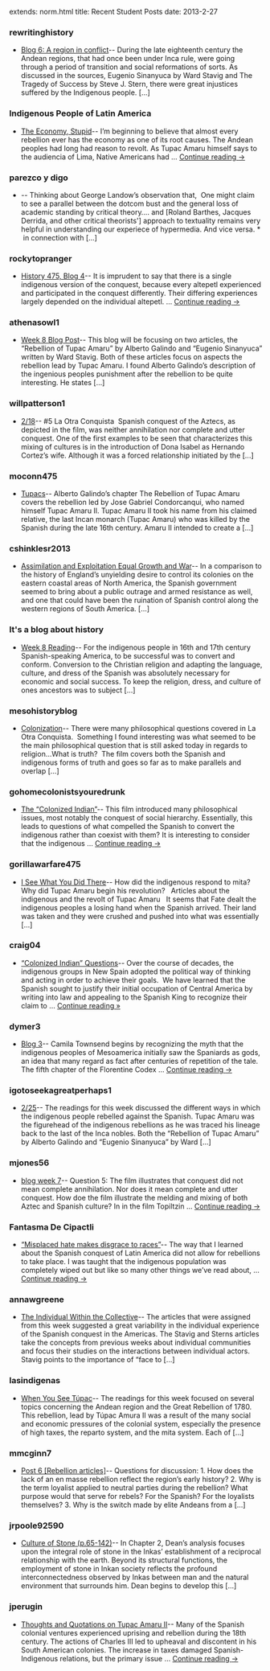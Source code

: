 extends: norm.html
title: Recent Student Posts
date: 2013-2-27


### rewritinghistory
*  [Blog 6: A region in conflict](http://onceuponatimetherewereindigenouspeople.wordpress.com/2013/02/25/blog-6-a-region-in-conflict/)-- During the late eighteenth century the Andean regions, that had once been under Inca rule, were going through a period of transition and social reformations of sorts. As discussed in the sources, Eugenio Sinanyuca by Ward Stavig and The Tragedy of Success by Steve J. Stern, there were great injustices suffered by the Indigenous people. [...]<img alt="" border="0" height="1" src="http://stats.wordpress.com/b.gif?host=onceuponatimetherewereindigenouspeople.wordpress.com&#038;blog=46171444&#038;post=12&#038;subd=onceuponatimetherewereindigenouspeople&#038;ref=&#038;feed=1" width="1" />

### Indigenous People of Latin America
*  [The Economy, Stupid](http://rachelvol13.wordpress.com/2013/02/25/the-economy-stupid/)-- I&#8217;m beginning to believe that almost every rebellion ever has the economy as one of its root causes. The Andean peoples had long had reason to revolt. As Tupac Amaru himself says to the audiencia of Lima, Native Americans had &#8230; <a href="http://rachelvol13.wordpress.com/2013/02/25/the-economy-stupid/">Continue reading <span class="meta-nav">&#8594;</span></a><img alt="" border="0" height="1" src="http://stats.wordpress.com/b.gif?host=rachelvol13.wordpress.com&#038;blog=45489163&#038;post=73&#038;subd=rachelvol13&#038;ref=&#038;feed=1" width="1" />

### parezco y digo
*  [](http://parezcoydigo.wordpress.com/2013/02/23/904/)-- Thinking about George Landow&#8217;s observation that,  One might claim to see a parallel between the dotcom bust and the general loss of academic standing by critical theory&#8230;. and [Roland Barthes, Jacques Derrida, and other critical theorists'] approach to textuality remains very helpful in understanding our experiece of hypermedia. And vice versa. *  in connection with [...]<img alt="" border="0" height="1" src="http://stats.wordpress.com/b.gif?host=parezcoydigo.wordpress.com&#038;blog=3594723&#038;post=904&#038;subd=parezcoydigo&#038;ref=&#038;feed=1" width="1" />

### rockytopranger
*  [History 475, Blog 4](http://rockytopranger.wordpress.com/2013/02/11/history-475-blog-4/)-- It is imprudent to say that there is a single indigenous version of the conquest, because every altepetl experienced and participated in the conquest differently. Their differing experiences largely depended on the individual altepetl. &#8230; <a href="http://rockytopranger.wordpress.com/2013/02/11/history-475-blog-4/">Continue reading <span class="meta-nav">&#8594;</span></a><img alt="" border="0" height="1" src="http://stats.wordpress.com/b.gif?host=rockytopranger.wordpress.com&#038;blog=45525334&#038;post=127&#038;subd=rockytopranger&#038;ref=&#038;feed=1" width="1" />

### athenasowl1
*  [Week 8 Blog Post](http://athenasowl1.wordpress.com/2013/02/25/week-8-blog-post/)-- This blog will be focusing on two articles, the “Rebellion of Tupac Amaru” by Alberto Galindo and “Eugenio Sinanyuca” written by Ward Stavig. Both of these articles focus on aspects the rebellion lead by Tupac Amaru. I found Alberto Galindo’s description of the ingenious peoples punishment after the rebellion to be quite interesting. He states [...]<img alt="" border="0" height="1" src="http://stats.wordpress.com/b.gif?host=athenasowl1.wordpress.com&#038;blog=45489166&#038;post=122&#038;subd=athenasowl1&#038;ref=&#038;feed=1" width="1" />

### willpatterson1
*  [2/18](http://willpatterson1.wordpress.com/2013/02/18/218/)-- #5 La Otra Conquista  Spanish conquest of the Aztecs, as depicted in the film, was neither annihilation nor complete and utter conquest. One of the first examples to be seen that characterizes this mixing of cultures is in the introduction of Dona Isabel as Hernando Cortez&#8217;s wife. Although it was a forced relationship initiated by the [...]<img alt="" border="0" height="1" src="http://stats.wordpress.com/b.gif?host=willpatterson1.wordpress.com&#038;blog=39831023&#038;post=212&#038;subd=willpatterson1&#038;ref=&#038;feed=1" width="1" />

### moconn475
*  [Tupacs](http://moconn475.wordpress.com/2013/02/25/tupacs/)-- Alberto Galindo&#8217;s chapter The Rebellion of Tupac Amaru covers the rebellion led by Jose Gabriel Condorcanqui, who named himself Tupac Amaru II. Tupac Amaru II took his name from his claimed relative, the last Incan monarch (Tupac Amaru) who was killed by the Spanish during the late 16th century. Amaru II intended to create a [...]<img alt="" border="0" height="1" src="http://stats.wordpress.com/b.gif?host=moconn475.wordpress.com&#038;blog=45543569&#038;post=421&#038;subd=moconn475&#038;ref=&#038;feed=1" width="1" />

### cshinklesr2013
*  [Assimilation and Exploitation Equal Growth and War](http://cshinklesr2013.wordpress.com/2013/02/24/assimilation-and-exploitation-equal-growth-and-war/)-- In a comparison to the history of England&#8217;s unyielding desire to control its colonies on the eastern coastal areas of North America, the Spanish government seemed to bring about a public outrage and armed resistance as well, and one that could have been the ruination of Spanish control along the western regions of South America. [...]<img alt="" border="0" height="1" src="http://stats.wordpress.com/b.gif?host=cshinklesr2013.wordpress.com&#038;blog=45548793&#038;post=305&#038;subd=cshinklesr2013&#038;ref=&#038;feed=1" width="1" />

### It's a blog about history
*  [Week 8 Reading](http://nsprouse.wordpress.com/2013/02/25/week-8-reading/)-- For the indigenous people in 16th and 17th century Spanish-speaking America, to be successful was to convert and conform. Conversion to the Christian religion and adapting the language, culture, and dress of the Spanish was absolutely necessary for economic and social success. To keep the religion, dress, and culture of ones ancestors was to subject [...]<img alt="" border="0" height="1" src="http://stats.wordpress.com/b.gif?host=nsprouse.wordpress.com&#038;blog=45633871&#038;post=37&#038;subd=nsprouse&#038;ref=&#038;feed=1" width="1" />

### mesohistoryblog
*  [Colonization](http://mesohistoryblog.wordpress.com/2013/02/18/colonization/)-- There were many philosophical questions covered in La Otra Conquista.  Something I found interesting was what seemed to be the main philosophical question that is still asked today in regards to religion&#8230;What is truth?  The film covers both the Spanish and indigenous forms of truth and goes so far as to make parallels and overlap [...]<img alt="" border="0" height="1" src="http://stats.wordpress.com/b.gif?host=mesohistoryblog.wordpress.com&#038;blog=45662303&#038;post=488&#038;subd=mesohistoryblog&#038;ref=&#038;feed=1" width="1" />

### gohomecolonistsyouredrunk
*  [The “Colonized Indian”](http://gohomecolonistsyouredrunk.wordpress.com/2013/02/18/the-colonized-indian/)-- This film introduced many philosophical issues, most notably the conquest of social hierarchy. Essentially, this leads to questions of what compelled the Spanish to convert the indigenous rather than coexist with them? It is interesting to consider that the indigenous &#8230; <a href="http://gohomecolonistsyouredrunk.wordpress.com/2013/02/18/the-colonized-indian/">Continue reading <span class="meta-nav">&#8594;</span></a><img alt="" border="0" height="1" src="http://stats.wordpress.com/b.gif?host=gohomecolonistsyouredrunk.wordpress.com&#038;blog=45664255&#038;post=151&#038;subd=gohomecolonistsyouredrunk&#038;ref=&#038;feed=1" width="1" />

### gorillawarfare475
*  [I See What You Did There](http://gorillawarfare475.wordpress.com/2013/02/25/i-see-what-you-did-there/)-- How did the indigenous respond to mita? Why did Tupac Amaru begin his revolution? &#160; Articles about the indigenous and the revolt of Tupac Amaru &#160; It seems that Fate dealt the indigenous peoples a losing hand when the Spanish arrived. Their land was taken and they were crushed and pushed into what was essentially [...]<img alt="" border="0" height="1" src="http://stats.wordpress.com/b.gif?host=gorillawarfare475.wordpress.com&#038;blog=45683850&#038;post=33&#038;subd=gorillawarfare475&#038;ref=&#038;feed=1" width="1" />

### craig04
*  [“Colonized Indian” Questions](http://ecraig3.wordpress.com/2013/02/18/colonized-indian-questions/)-- Over the course of decades, the indigenous groups in New Spain adopted the political way of thinking and acting in order to achieve their goals.  We have learned that the Spanish sought to justify their initial occupation of Central America by writing into law and appealing to the Spanish King to recognize their claim to &#8230; <a class="more-link" href="http://ecraig3.wordpress.com/2013/02/18/colonized-indian-questions/">Continue reading <span class="meta-nav">&#187;</span></a><img alt="" border="0" height="1" src="http://stats.wordpress.com/b.gif?host=ecraig3.wordpress.com&#038;blog=45685354&#038;post=36&#038;subd=ecraig3&#038;ref=&#038;feed=1" width="1" />

### dymer3
*  [Blog 3](http://dymer3.wordpress.com/2013/02/04/blog-3/)-- Camila Townsend begins by recognizing the myth that the indigenous peoples of Mesoamerica initially saw the Spaniards as gods, an idea that many regard as fact after centuries of repetition of the tale.  The fifth chapter of the Florentine Codex &#8230; <a href="http://dymer3.wordpress.com/2013/02/04/blog-3/">Continue reading <span class="meta-nav">&#8594;</span></a><img alt="" border="0" height="1" src="http://stats.wordpress.com/b.gif?host=dymer3.wordpress.com&#038;blog=45686064&#038;post=16&#038;subd=dymer3&#038;ref=&#038;feed=1" width="1" />

### igotoseekagreatperhaps1
*  [2/25](http://igotoseekagreatperhaps1.wordpress.com/2013/02/25/224/)-- The readings for this week discussed the different ways in which the indigenous people rebelled against the Spanish. Tupac Amaru was the figurehead of the indigenous rebellions as he was traced his lineage back to the last of the Inca nobles. Both the &#8220;Rebellion of Tupac Amaru” by Alberto Galindo and “Eugenio Sinanyuca” by Ward [...]<img alt="" border="0" height="1" src="http://stats.wordpress.com/b.gif?host=igotoseekagreatperhaps1.wordpress.com&#038;blog=45686604&#038;post=18&#038;subd=igotoseekagreatperhaps1&#038;ref=&#038;feed=1" width="1" />

### mjones56
*  [blog week 7](http://mjones56.wordpress.com/2013/02/18/blog-week-7/)-- Question 5: The film illustrates that conquest did not mean complete annihilation. Nor does it mean complete and utter conquest. How doe the film illustrate the melding and mixing of both Aztec and Spanish culture? In in the film Topiltzin &#8230; <a href="http://mjones56.wordpress.com/2013/02/18/blog-week-7/">Continue reading <span class="meta-nav">&#8594;</span></a><img alt="" border="0" height="1" src="http://stats.wordpress.com/b.gif?host=mjones56.wordpress.com&#038;blog=45694045&#038;post=3&#038;subd=mjones56&#038;ref=&#038;feed=1" width="1" />

### Fantasma De Cipactli
*  [“Misplaced hate makes disgrace to races”](http://fantasmadecipactli.wordpress.com/2013/02/24/misplaced-hate-makes-disgrace-to-races/)-- The way that I learned about the Spanish conquest of Latin America did not allow for rebellions to take place. I was taught that the indigenous population was completely wiped out but like so many other things we’ve read about, &#8230; <a href="http://fantasmadecipactli.wordpress.com/2013/02/24/misplaced-hate-makes-disgrace-to-races/">Continue reading <span class="meta-nav">&#8594;</span></a><img alt="" border="0" height="1" src="http://stats.wordpress.com/b.gif?host=fantasmadecipactli.wordpress.com&#038;blog=45698939&#038;post=21&#038;subd=fantasmadecipactli&#038;ref=&#038;feed=1" width="1" />

### annawgreene
*  [The Individual Within the Collective](http://annawgreene.wordpress.com/2013/02/25/the-individual-within-the-collective/)-- The articles that were assigned from this week suggested a great variability in the individual experience of the Spanish conquest in the Americas. The Stavig and Sterns articles take the concepts from previous weeks about individual communities and focus their studies on the interactions between individual actors. Stavig points to the importance of “face to [...]<img alt="" border="0" height="1" src="http://stats.wordpress.com/b.gif?host=annawgreene.wordpress.com&#038;blog=45706406&#038;post=34&#038;subd=annawgreene&#038;ref=&#038;feed=1" width="1" />

### lasindigenas
*  [When You See Túpac](http://lasindigenas.wordpress.com/2013/02/25/when-you-see-tupac/)-- The readings for this week focused on several topics concerning the Andean region and the Great Rebellion of 1780. This rebellion, lead by Túpac Amura II was a result of the many social and economic pressures of the colonial system, especially the presence of high taxes, the reparto system, and the mita system. Each of [...]<img alt="" border="0" height="1" src="http://stats.wordpress.com/b.gif?host=lasindigenas.wordpress.com&#038;blog=45743186&#038;post=120&#038;subd=lasindigenas&#038;ref=&#038;feed=1" width="1" />

### mmcginn7
*  [Post 6 [Rebellion articles]](http://mmcginn7.wordpress.com/2013/02/25/post-6-rebellion-articles/)-- Questions for discussion: 1. How does the lack of an en masse rebellion reflect the region&#8217;s early history? 2. Why is the term loyalist applied to neutral parties during the rebellion? What purpose would that serve for rebels? For the Spanish? For the loyalists themselves? 3. Why is the switch made by elite Andeans from a [...]<img alt="" border="0" height="1" src="http://stats.wordpress.com/b.gif?host=mmcginn7.wordpress.com&#038;blog=45749097&#038;post=430&#038;subd=mmcginn7&#038;ref=&#038;feed=1" width="1" />

### jrpoole92590
*  [Culture of Stone (p.65-142)](http://jrpoole92590.wordpress.com/2013/01/30/culture-of-stone-p-65-142/)-- In Chapter 2, Dean&#8217;s analysis focuses upon the integral role of stone in the Inkas&#8217; establishment of a reciprocal relationship with the earth. Beyond its structural functions, the employment of stone in Inkan society reflects the profound interconnectedness observed by Inkas between man and the natural environment that surrounds him. Dean begins to develop this [...]<img alt="" border="0" height="1" src="http://stats.wordpress.com/b.gif?host=jrpoole92590.wordpress.com&#038;blog=45845813&#038;post=2&#038;subd=jrpoole92590&#038;ref=&#038;feed=1" width="1" />

### jperugin
*  [Thoughts and Quotations on Tupac Amaru II](http://jperugin.wordpress.com/2013/02/25/thoughts-and-quotations-on-tupac-amaru-ii/)-- Many of the Spanish colonial ventures experienced uprising and rebellion during the 18th century. The actions of Charles III led to upheaval and discontent in his South American colonies. The increase in taxes damaged Spanish-Indigenous relations, but the primary issue &#8230; <a href="http://jperugin.wordpress.com/2013/02/25/thoughts-and-quotations-on-tupac-amaru-ii/">Continue reading <span class="meta-nav">&#8594;</span></a><img alt="" border="0" height="1" src="http://stats.wordpress.com/b.gif?host=jperugin.wordpress.com&#038;blog=45849609&#038;post=24&#038;subd=jperugin&#038;ref=&#038;feed=1" width="1" />

